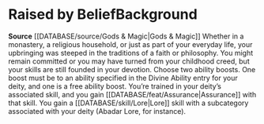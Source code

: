 ﻿---
feat: '[[DATABASE/feat/Assurance|Assurance]]'
id: '132'
name: Raised by Belief
rarity: Common
skill:
- '[[DATABASE/skill/Lore|Lore]] skill with a subcategory associated with your deity(Abadar
  Lore'
- for instance).
source: '[[DATABASE/source/Gods & Magic|Gods & Magic]]'
subcategory: general
type: Background

---
# Raised by Belief<span class="item-type">Background</span>

**Source** [[DATABASE/source/Gods & Magic|Gods & Magic]] 
Whether in a monastery, a religious household, or just as part of your everyday life, your upbringing was steeped in the traditions of a faith or philosophy. You might remain committed or you may have turned from your childhood creed, but your skills are still founded in your devotion.
 Choose two ability boosts. One boost must be to an ability specified in the Divine Ability entry for your deity, and one is a free ability boost.
 You’re trained in your deity’s associated skill, and you gain [[DATABASE/feat/Assurance|Assurance]] with that skill. You gain a [[DATABASE/skill/Lore|Lore]] skill with a subcategory associated with your deity (Abadar Lore, for instance).